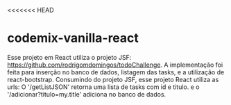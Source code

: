 <<<<<<< HEAD
# codemix-vanilla-react
Esse projeto em React utiliza o projeto JSF: https://github.com/rodrigomdomingos/todoChallenge.
A implementação foi feita para inserção no banco de dados, listagem das tasks, e a utilização de react-bootstrap.
Consumindo do projeto JSF, esse projeto React utiliza as urls:
O '/getListJSON' retorna uma lista de tasks com id e titulo.
e o '/adicionar?titulo=my.title' adiciona no banco de dados.
